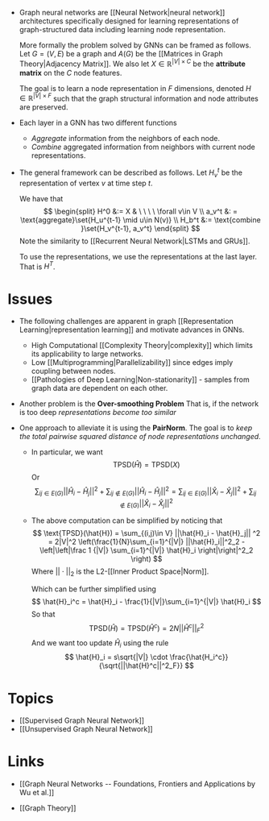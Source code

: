 * Graph neural networks are [[Neural Network|neural network]] architectures specifically designed for learning representations of graph-structured data including learning node representation. 
  
  More formally the problem solved by GNNs can be framed as follows. Let $G=(V,E)$ be a graph and $A(G)$ be the [[Matrices in Graph Theory|Adjacency Matrix]]. We also let $X\in \mathbb{R}^{|V|\times C}$ be the **attribute matrix** on the $C$ node features. 
  
  The goal is to learn a node representation in $F$ dimensions, denoted $H\in \mathbb{R}^{|V|\times F}$ such that the graph structural information and node attributes are preserved.
* Each layer in a GNN has two different functions
	* *Aggregate* information from the neighbors of each node.
	* *Combine* aggregated information from neighbors with current node representations.

* The general framework can be described as follows. Let $H^t_v$ be the representation of vertex $v$ at time step $t$.
  
  We have that
  $$
  \begin{split}
  H^0 &:= X & \ \ \ \ \forall v\in V \\ 
  a_v^t &: = \text{aggregate}\set{H_u^{t-1} \mid u\in N(v)}  \\
  H_b^t &:= \text{combine }\set{H_v^{t-1}, a_v^t}
  \end{split}
  $$
  Note the similarity to [[Recurrent Neural Network|LSTMs and GRUs]]. 
  
  To use the representations, we use the representations at the last layer. That is $H^T$. 

# Issues
* The following challenges are apparent in graph [[Representation Learning|representation learning]] and motivate advances in GNNs. 
	* High Computational [[Complexity Theory|complexity]] which limits its applicability to large networks.
	* Low [[Multiprogramming|Parallelizability]] since edges imply coupling between nodes.
	* [[Pathologies of Deep Learning|Non-stationarity]] - samples from graph data are dependent on each other. 

* Another problem is the **Over-smoothing Problem** That is, if the network is too deep *representations become too similar*
* One approach to alleviate it is using the **PairNorm**. The goal is to *keep the total pairwise squared distance of node representations unchanged*. 
	* In particular, we want 
	  $$
	  \text{TPSD}(\hat{H}) = \text{TPSD}(X)
	  $$
	  Or
	  $$
	  \sum_{ij\in E(G)} ||\hat{H}_i-\hat{H}_j||^2 + \sum_{ij\notin E(G)} ||\hat{H}_i - \hat{H}_j|| ^2  = \sum_{ij\in E(G)} ||\hat{X}_i-\hat{X}_j||^2 + \sum_{ij\notin E(G)} ||\hat{X}_i - \hat{X}_j|| ^2
	  $$
	* The above computation can be simplified by noticing that
	  $$
	  \text{TPSD}(\hat{H}) = \sum_{(i,j)\in V} ||\hat{H}_i - \hat{H}_j|| ^2 = 2|V|^2 \left(\frac{1}{N}\sum_{i=1}^{|V|} ||\hat{H}_i||^2_2 -\left|\left|\frac 1 {|V|} \sum_{i=1}^{|V|}  \hat{H}_i \right|\right|^2_2 \right)
	  $$
	  Where $||\cdot||_2$ is the L2-[[Inner Product Space|Norm]].
	  
	  Which can be further simplified using 
	  $$
	  \hat{H}_i^c = \hat{H}_i - \frac{1}{|V|}\sum_{i=1}^{|V|} \hat{H}_i
	  $$
	  So that
	  $$
	  \text{TPSD}(\hat{H}) = \text{TPSD} (\hat{H}^c) = 2N||\hat{H}^c || ^2_F
	  $$
	  And we want too update $\hat{H}_i$ using the rule
	  $$
	  \hat{H}_i = s\sqrt{|V|} \cdot \frac{\hat{H_i^c}}{\sqrt{||\hat{H}^c||^2_F}}
	  $$

# Topics
* [[Supervised Graph Neural Network]]
* [[Unsupervised Graph Neural Network]]


# Links
* [[Graph Neural Networks -- Foundations, Frontiers and Applications by Wu et al.]]

* [[Graph Theory]]